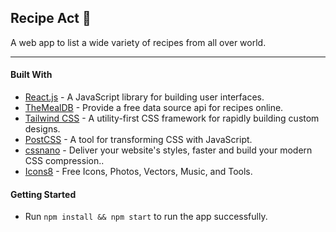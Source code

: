 ## Recipe Act 🍱
A web app to list a wide variety of recipes from all over world.

***

#### Built With

- [React.js](https://reactjs.org) - A JavaScript library for building user interfaces.
- [TheMealDB](https://www.themealdb.com) - Provide a free data source api for recipes online.
- [Tailwind CSS](https://tailwindcss.com) - A utility-first CSS framework for rapidly building custom designs.
- [PostCSS](https://postcss.org) - A tool for transforming CSS with JavaScript.
- [cssnano](https://cssnano.co) - Deliver your website's styles, faster and build your modern CSS compression..
- [Icons8](https:/icons8.com) - Free Icons, Photos, Vectors, Music, and Tools.


#### Getting Started

- Run `npm install && npm start` to run the app successfully.